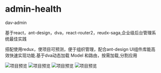 # admin-health
dav-admin

基于react，ant-design，dva，react-router2，reudx-saga,企业级后台管理系统最佳实践

搭配使用redux，使项目可预测，便于组织管理，配合ant-design UI组件库能高效快速实现功能.基于dva动态加载 Model 和路由，按需加载,分割应用

![项目预览](https://github.com/iceberg211/admin-health/blob/master/public/TIM%E6%88%AA%E5%9B%BE20170926090922.png)
![项目预览](https://github.com/iceberg211/admin-health/blob/master/public/TIM%E6%88%AA%E5%9B%BE20170926091058.png)
![项目预览](https://github.com/iceberg211/admin-health/blob/master/public/TIM%E6%88%AA%E5%9B%BE20170926091648.png)
![项目预览](https://github.com/iceberg211/admin-health/blob/master/public/TIM%E6%88%AA%E5%9B%BE20170926091709.png)

